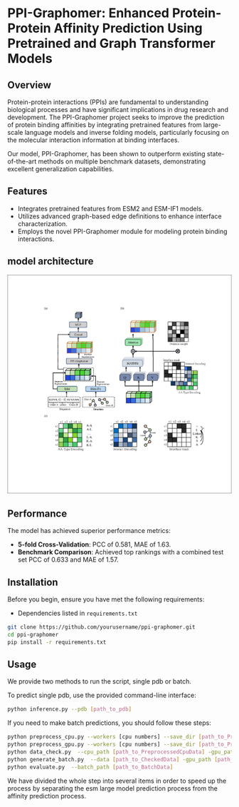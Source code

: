 # PPI-Graphomer: Enhanced Protein-Protein Affinity Prediction Using Pretrained and Graph Transformer Models

## Overview
Protein-protein interactions (PPIs) are fundamental to understanding biological processes and have significant implications in drug research and development. The PPI-Graphomer project seeks to improve the prediction of protein binding affinities by integrating pretrained features from large-scale language models and inverse folding models, particularly focusing on the molecular interaction information at binding interfaces.

Our model, PPI-Graphomer, has been shown to outperform existing state-of-the-art methods on multiple benchmark datasets, demonstrating excellent generalization capabilities.

## Features
- Integrates pretrained features from ESM2 and ESM-IF1 models.
- Utilizes advanced graph-based edge definitions to enhance interface characterization.
- Employs the novel PPI-Graphomer module for modeling protein binding interactions.
## model architecture
![Alt text](model.png)

## Performance
The model has achieved superior performance metrics:
- **5-fold Cross-Validation**: PCC of 0.581, MAE of 1.63.
- **Benchmark Comparison**: Achieved top rankings with a combined test set PCC of 0.633 and MAE of 1.57.

## Installation

Before you begin, ensure you have met the following requirements:
- Dependencies listed in `requirements.txt`

```bash
git clone https://github.com/yourusername/ppi-graphomer.git
cd ppi-graphomer
pip install -r requirements.txt
```
## Usage
We provide two methods to run the script, single pdb or batch.

To predict single pdb, use the provided command-line interface:

```bash
python inference.py --pdb [path_to_pdb]
```
If you need to make batch predictions, you should follow these steps:

```bash
python preprocess_cpu.py --workers [cpu numbers] --save_dir [path_to_PreprocessedCpuData] --pdb_folder [path_to_pdbs]
python preprocess_gpu.py --workers [cpu numbers] --save_dir [path_to_PreprocessedGpuData] --pdb_folder [path_to_pdbs]
python data_check.py  --cpu_path [path_to_PreprocessedCpuData] -gpu_path [path_to_PreprocessedGpuData] --save_folder [path_to_CheckedData]
python generate_batch.py  --data [path_to_CheckedData] -gpu_path [path_to_PreprocessedGpuData] --batch_path [path_to_BatchData]
python evaluate.py  --batch_path [path_to_BatchData]
```
We have divided the whole step into several items in order to speed up the process by separating the esm large model prediction process from the affinity prediction process.

